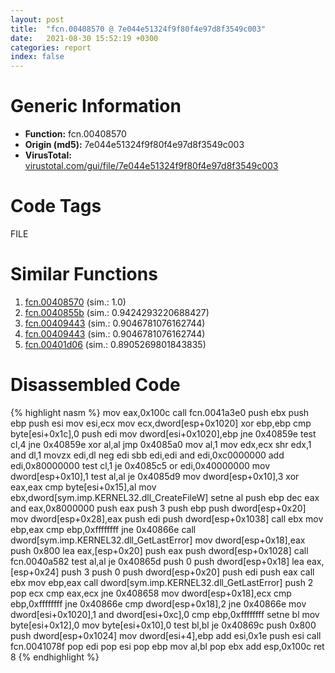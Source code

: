 ```yaml
---
layout: post
title:  "fcn.00408570 @ 7e044e51324f9f80f4e97d8f3549c003"
date:   2021-08-30 15:52:19 +0300
categories: report
index: false
---
```


# Generic Information
- **Function:** fcn.00408570
- **Origin (md5):** 7e044e51324f9f80f4e97d8f3549c003
- **VirusTotal:** [virustotal.com/gui/file/7e044e51324f9f80f4e97d8f3549c003][virustotal_ref]

# Code Tags
<span class="tag" id="FILE">FILE</span>


# Similar Functions

1. [fcn.00408570][similar_1_ref] (sim.: 1.0)
2. [fcn.0040855b][similar_2_ref] (sim.: 0.9424293220688427)
3. [fcn.00409443][similar_3_ref] (sim.: 0.9046781076162744)
4. [fcn.00409443][similar_4_ref] (sim.: 0.9046781076162744)
5. [fcn.00401d06][similar_5_ref] (sim.: 0.8905269801843835)


# Disassembled Code

{% highlight nasm %}
mov eax,0x100c
call fcn.0041a3e0
push ebx
push ebp
push esi
mov esi,ecx
mov ecx,dword[esp+0x1020]
xor ebp,ebp
cmp byte[esi+0x1c],0
push edi
mov dword[esi+0x1020],ebp
jne 0x40859e
test cl,4
jne 0x40859e
xor al,al
jmp 0x4085a0
mov al,1
mov edx,ecx
shr edx,1
and dl,1
movzx edi,dl
neg edi
sbb edi,edi
and edi,0xc0000000
add edi,0x80000000
test cl,1
je 0x4085c5
or edi,0x40000000
mov dword[esp+0x10],1
test al,al
je 0x4085d9
mov dword[esp+0x10],3
xor eax,eax
cmp byte[esi+0x15],al
mov ebx,dword[sym.imp.KERNEL32.dll_CreateFileW]
setne al
push ebp
dec eax
and eax,0x8000000
push eax
push 3
push ebp
push dword[esp+0x20]
mov dword[esp+0x28],eax
push edi
push dword[esp+0x1038]
call ebx
mov ebp,eax
cmp ebp,0xffffffff
jne 0x40866e
call dword[sym.imp.KERNEL32.dll_GetLastError]
mov dword[esp+0x18],eax
push 0x800
lea eax,[esp+0x20]
push eax
push dword[esp+0x1028]
call fcn.0040a582
test al,al
je 0x40865d
push 0
push dword[esp+0x18]
lea eax,[esp+0x24]
push 3
push 0
push dword[esp+0x20]
push edi
push eax
call ebx
mov ebp,eax
call dword[sym.imp.KERNEL32.dll_GetLastError]
push 2
pop ecx
cmp eax,ecx
jne 0x408658
mov dword[esp+0x18],ecx
cmp ebp,0xffffffff
jne 0x40866e
cmp dword[esp+0x18],2
jne 0x40866e
mov dword[esi+0x1020],1
and dword[esi+0xc],0
cmp ebp,0xffffffff
setne bl
mov byte[esi+0x12],0
mov byte[esi+0x10],0
test bl,bl
je 0x40869c
push 0x800
push dword[esp+0x1024]
mov dword[esi+4],ebp
add esi,0x1e
push esi
call fcn.0041078f
pop edi
pop esi
pop ebp
mov al,bl
pop ebx
add esp,0x100c
ret 8
{% endhighlight %}


[similar_1_ref]: /report/fcn.00408570@88e03379526f823ce2de3b236adcaf80
[similar_2_ref]: /report/fcn.0040855b@319cf4affa41f752783e62f81908d682
[similar_3_ref]: /report/fcn.00409443@f068e0a788db6c075da6c407576e943b
[similar_4_ref]: /report/fcn.00409443@e02c832a2c768752009e071574e12967
[similar_5_ref]: /report/fcn.00401d06@5f763449465a14d1cdb5ea67e2f984d0
[virustotal_ref]: https://www.virustotal.com/gui/file/7e044e51324f9f80f4e97d8f3549c003